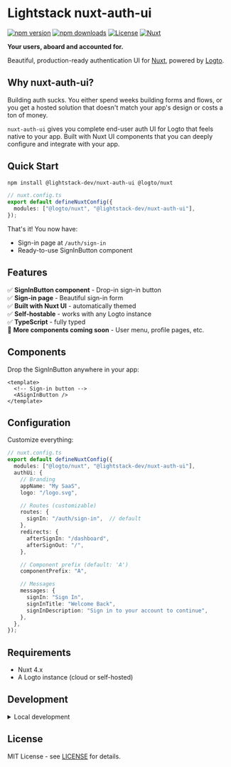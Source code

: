 # Lightstack nuxt-auth-ui

[![npm version][npm-version-src]][npm-version-href]
[![npm downloads][npm-downloads-src]][npm-downloads-href]
[![License][license-src]][license-href]
[![Nuxt][nuxt-src]][nuxt-href]

**Your users, aboard and accounted for.**

Beautiful, production-ready authentication UI for [Nuxt](https://nuxt.com/), powered by [Logto](https://logto.io/).

## Why nuxt-auth-ui?

Building auth sucks. You either spend weeks building forms and flows, or you get a hosted solution that doesn't match your app's design or costs a ton of money.

`nuxt-auth-ui` gives you complete end-user auth UI for Logto that feels native to your app. Built with Nuxt UI components that you can deeply configure and integrate with your app.

## Quick Start

```bash
npm install @lightstack-dev/nuxt-auth-ui @logto/nuxt
```

```typescript
// nuxt.config.ts
export default defineNuxtConfig({
  modules: ["@logto/nuxt", "@lightstack-dev/nuxt-auth-ui"],
});
```

That's it! You now have:

- Sign-in page at `/auth/sign-in`
- Ready-to-use SignInButton component

## Features

✅ **SignInButton component** - Drop-in sign-in button  
✅ **Sign-in page** - Beautiful sign-in form  
✅ **Built with Nuxt UI** - automatically themed  
✅ **Self-hostable** - works with any Logto instance  
✅ **TypeScript** - fully typed  
🚧 **More components coming soon** - User menu, profile pages, etc.

## Components

Drop the SignInButton anywhere in your app:

```vue
<template>
  <!-- Sign-in button -->
  <ASignInButton />
</template>
```

## Configuration

Customize everything:

```typescript
// nuxt.config.ts
export default defineNuxtConfig({
  modules: ["@logto/nuxt", "@lightstack-dev/nuxt-auth-ui"],
  authUi: {
    // Branding
    appName: "My SaaS",
    logo: "/logo.svg",

    // Routes (customizable)
    routes: {
      signIn: "/auth/sign-in",  // default
    },
    redirects: {
      afterSignIn: "/dashboard",
      afterSignOut: "/",
    },

    // Component prefix (default: 'A')
    componentPrefix: "A",

    // Messages
    messages: {
      signIn: "Sign In",
      signInTitle: "Welcome Back",
      signInDescription: "Sign in to your account to continue",
    },
  },
});
```

## Requirements

- Nuxt 4.x
- A Logto instance (cloud or self-hosted)

## Development

<details>
  <summary>Local development</summary>
  
  ```bash
  # Install dependencies
  bun install
  
  # Develop with the playground
  bun run dev
  
  # Develop with the docs
  bun run dev:docs
  
  # Run ESLint
  bun run lint
  
  # Run Vitest
  bun run test
  bun run test:watch
  
  # Run type checks
  bun run test:types
  
  # Release new version
  bun run release
  ```

</details>

## License

MIT License - see [LICENSE](LICENSE) for details.

<!-- Badges -->

[npm-version-src]: https://img.shields.io/npm/v/@lightstack-dev/nuxt-auth-ui/latest.svg?style=flat&colorA=020420&colorB=00DC82
[npm-version-href]: https://npmjs.com/package/@lightstack-dev/nuxt-auth-ui
[npm-downloads-src]: https://img.shields.io/npm/dm/@lightstack-dev/nuxt-auth-ui.svg?style=flat&colorA=020420&colorB=00DC82
[npm-downloads-href]: https://npm.chart.dev/@lightstack-dev/nuxt-auth-ui
[license-src]: https://img.shields.io/npm/l/@lightstack-dev/nuxt-auth-ui.svg?style=flat&colorA=020420&colorB=00DC82
[license-href]: https://npmjs.com/package/@lightstack-dev/nuxt-auth-ui
[nuxt-src]: https://img.shields.io/badge/Nuxt-020420?logo=nuxt.js
[nuxt-href]: https://nuxt.com
